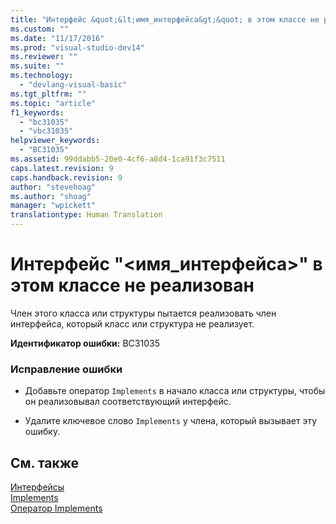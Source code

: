 ```yaml
---
title: "Интерфейс &quot;&lt;имя_интерфейса&gt;&quot; в этом классе не реализован | Microsoft Docs"
ms.custom: ""
ms.date: "11/17/2016"
ms.prod: "visual-studio-dev14"
ms.reviewer: ""
ms.suite: ""
ms.technology: 
  - "devlang-visual-basic"
ms.tgt_pltfrm: ""
ms.topic: "article"
f1_keywords: 
  - "bc31035"
  - "vbc31035"
helpviewer_keywords: 
  - "BC31035"
ms.assetid: 99ddabb5-20e0-4cf6-a8d4-1ca91f3c7511
caps.latest.revision: 9
caps.handback.revision: 9
author: "stevehoag"
ms.author: "shoag"
manager: "wpickett"
translationtype: Human Translation
---
```

# Интерфейс &quot;&lt;имя_интерфейса&gt;&quot; в этом классе не реализован
Член этого класса или структуры пытается реализовать член интерфейса, который класс или структура не реализует.  
  
 **Идентификатор ошибки:** BC31035  
  
### Исправление ошибки  
  
-   Добавьте оператор `Implements` в начало класса или структуры, чтобы он реализовывал соответствующий интерфейс.  
  
-   Удалите ключевое слово `Implements` у члена, который вызывает эту ошибку.  
  
## См. также  
 [Интерфейсы](../../visual-basic/programming-guide/language-features/interfaces/index.md)   
 [Implements](../../visual-basic/language-reference/statements/implements-clause.md)   
 [Оператор Implements](../../visual-basic/language-reference/statements/implements-statement.md)